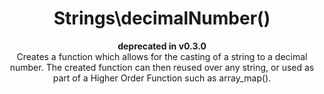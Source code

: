 ---
title: Strings\decimalNumber() 
subtitle: >
 <strong >deprecated in v0.3.0</strong> <br>

 Creates a function which allows for the casting of a string to a decimal number. The created function can then reused over any string, or used as part of a Higher Order Function such as array_map().

layout: function
group: strings
subgroup: string_transform
categories: [strings, string transform, numbers]
coreFunctions: 
    - number_format()

source: https://github.com/gin0115/pinkcrab_function_constructors/blob/master/src/strings.php#L287
namespace: PinkCrab\FunctionConstructors\Strings
since: 0.1.0

deprecated: true
alternative: strings/digit.html

definition: >
 /**
   * @param string|int|float $precision Number of decimal places
   * @param string $point The decimal separator
   * @param string $thousands The thousand separator.
   * @return Closure(string|int|float):string
   */
 Strings\decimalNumber($precision = 2, $point = '.', $thousands = ''): Closure
closure: >
 /**
  * @param string|int|float $number
  * @return string
  */
 $function (string|int|float $string): string

examplePartial: >
 // Create the closure that will format a number to 2 decimal places with , as 1000 separator.

 $format = Strings\decimalNumber(2, '.', ',');


 // Called as a function.

 echo $format(1234.56); // 1,234.56

 echo $format(1234); // 1,234.00


 // Used in a higher order function.

 $array = array_map($format, [1234.56, 1234]);

 print_r($array); /// ['1,234.56', '1,234.00']

 
 // By default the precision is 2, "." is used for the decimal point and no thousands separator is used.

 echo $format(1234.56); // 1,234.56


exampleCurried: >
 // With decimal full stop and comma as thousands separator.

 echo Strings\decimalNumber(2, '.', ',')(1234.56); // 1,234.56


 // With decimal comma and no thousands separator.

 echo Strings\decimalNumber(2, ',', '.')(1234); // 1.234,00


---